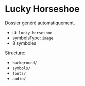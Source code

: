 # Lucky Horseshoe

Dossier généré automatiquement.

- id: `lucky-horseshoe`
- symbolsType: `image`
- 8 symboles

Structure:
- `background/`
- `symbols/`
- `fonts/`
- `audio/`

